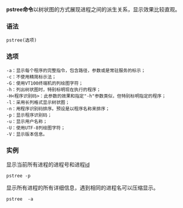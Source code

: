 **pstree命令**以树状图的方式展现进程之间的派生关系，显示效果比较直观。

### 语法  

```
pstree(选项)
```

### 选项  

```
-a：显示每个程序的完整指令，包含路径，参数或是常驻服务的标示；
-c：不使用精简标示法；
-G：使用VT100终端机的列绘图字符；
-h：列出树状图时，特别标明现在执行的程序；
-H<程序识别码>：此参数的效果和指定"-h"参数类似，但特别标明指定的程序；
-l：采用长列格式显示树状图；
-n：用程序识别码排序。预设是以程序名称来排序；
-p：显示程序识别码；
-u：显示用户名称；
-U：使用UTF-8列绘图字符；
-V：显示版本信息。
```

### 实例  

显示当前所有进程的进程号和进程[id](#/id "id命令")

```
pstree -p
```

显示所有进程的所有详细信息，遇到相同的进程名可以压缩显示。

```
pstree  -a
```